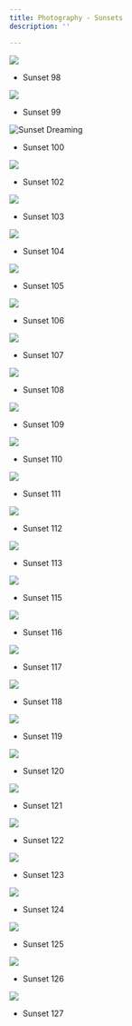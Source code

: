 ```yaml
---
title: Photography - Sunsets
description: ''

---
```

![](/assets/img/printfavorite.JPG)

* Sunset 98

![](/assets/img/img_9664.JPEG)

* Sunset 99

![](/assets/img/sunset-dreaming.JPEG "Sunset Dreaming")

* Sunset 100

![](/assets/img/img_9802.JPEG)

* Sunset  102

![](/assets/img/img_9959.JPEG)

* Sunset 103

![](/assets/img/img_9873.JPEG)

* Sunset 104

![](/assets/img/img_9919.JPEG)

* Sunset 105

![](/assets/img/img_9986.JPEG)

* Sunset 106

![](/assets/img/img_0350.JPEG)

* Sunset 107

![](/assets/img/img_0181.JPG)

* Sunset 108

![](/assets/img/img_0033.JPEG)

* Sunset 109

![](/assets/img/img_9934.JPEG)

* Sunset 110

![](/assets/img/img_0138.JPEG)

* Sunset 111

![](/assets/img/img_0125.JPEG)

* Sunset 112

![](/assets/img/img_0315.JPG)

* Sunset 113

![](/assets/img/img_9772.JPEG)

* Sunset 115

![](/assets/img/img_9599.JPEG)

* Sunset 116

![](/assets/img/img_0214.JPEG)

* Sunset 117

![](/assets/img/img_0041.JPEG)

* Sunset 118

![](/assets/img/img_9606.JPEG)

* Sunset 119

![](/assets/img/img_0352.JPG)

* Sunset 120

![](/assets/img/img_9768.JPEG)

* Sunset 121

![](/assets/img/sunsetgoldenray.JPG)

* Sunset 122

![](/assets/img/sunset-opening.JPG)

* Sunset 123

![](/assets/img/img_9677.JPEG)

* Sunset 124

![](/assets/img/sunset-valleys.JPG)

* Sunset 125

![](/assets/img/sunsetvividhot.JPG)

* Sunset 126

![](/assets/img/img_0154.JPEG)

* Sunset 127